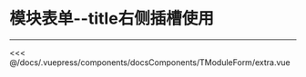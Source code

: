 # 模块表单--title右侧插槽使用

---
<common-code-format isShowModule>
  <docsComponents-TModuleForm-extra slot="source"></docsComponents-TModuleForm-extra>
 <<< @/docs/.vuepress/components/docsComponents/TModuleForm/extra.vue
</common-code-format>

